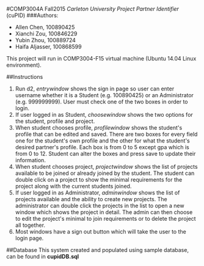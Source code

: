 #COMP3004A Fall2015
*Carleton University Project Partner Identifier* (cuPID)
###Authors:
* Allen Chen, 100890425
* Xianchi Zou, 100846229
* Yubin Zhou, 100889724
* Haifa Aljasser, 100868599



This project will run in COMP3004-F15 virtual machine (Ubuntu 14.04 Linux environment).

##Instructions
1. Run d2, *entrywindow* shows the sign in page so user can enter username whether it is a Student (e.g. 100890425) or an Administrator (e.g. 999999999). User must check one of the two boxes in order to login.
2. If user logged in as Student, *choosewindow* shows the two options for the student, profile and project.
3. When student chooses profile, *profilewindow* shows the student's profile  that can be edited and saved. There are two boxes for every field one for the student's own profile and the other for what the student's desired partner's profile. Each box is from 0 to 5 except gpa which is from 0 to 12. Student can alter the boxes and press save to update their information.
4. When student chooses project, *projectwindow* shows the list of projects available to be joined or already joined by the student. 
The student can double click on a project to show the minimal requirements for the project along with the current students joined.
5. If user logged in as Administrator, *adminwindow* shows the list of projects available and the ability to create new projects.
The administrator can double click the projects in the list to open a new window which shows the project in detail. The admin can then choose to edit the project's minimal to join requirements or to delete the project all together.
6. Most windows have a sign out button which will take the user to the login page.

##Database
This system created and populated using sample database, can be found in **cupidDB.sql**
